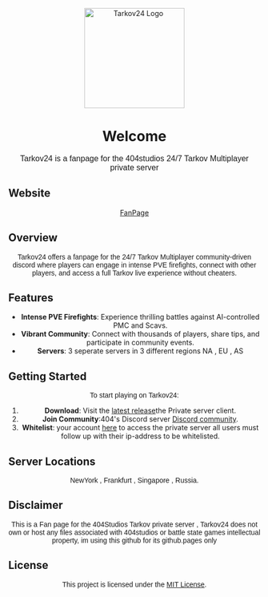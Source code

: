<p align="center">
  <img src="https://i.imgur.com/ZqEZNBD.png" alt="Tarkov24 Logo" width="200"/>
</p>

<h1 align="center"><b>Welcome</b></h1>

<p align="center" style="font-family: 'Arial', sans-serif; font-size: 16px;">Tarkov24 is a fanpage for the 404studios 24/7 Tarkov Multiplayer private server</p>

## Website

<p align="center"
  <li><a href="https://ftzys.github.io/Tarkov24/">FanPage</a></li>
    </p>

## Overview

<p align="center" style="font-family: 'Arial', sans-serif; font-size: 14px;">Tarkov24 offers a fanpage for the 24/7 Tarkov Multiplayer community-driven discord where players can engage in intense PVE firefights, connect with other players, and access a full Tarkov live experience without cheaters.</p>

## Features

<ul align="center">
  <li><strong>Intense PVE Firefights</strong>: Experience thrilling battles against AI-controlled PMC and Scavs.</li>
  <li><strong>Vibrant Community</strong>: Connect with thousands of players, share tips, and participate in community events.</li>
  <li><strong>Servers</strong>: 3 seperate servers in 3 different regions NA , EU , AS</li>
</ul>

## Getting Started

<p align="center" style="font-family: 'Arial', sans-serif; font-size: 14px;">To start playing on Tarkov24:</p>

<ol align="center">
  <li><strong>Download</strong>: Visit the <a href="https://github.com/robwhitewick/tarkovMultiplayerFiles/releases/tag/latest"> latest release</a>the Private server client.</li>
  <li><strong>Join Community</strong>:404's Discord server <a href="https://discord.gg/8dAtjFe9Su">Discord community</a>.</li>
  <li><strong>Whitelist</strong>: your account <a href="https://discord.com/channels/1193823641025138800/1195488587395895427/1195490014344249465">here</a> to access the private server all users must follow up with their ip-address to be whitelisted.</li>
</ol>

## Server Locations

<p align="center" style="font-family: 'Arial', sans-serif; font-size: 14px;">NewYork   ,   Frankfurt   ,   Singapore   ,   Russia.</p>

## Disclaimer

<p align="center" style="font-family: 'Arial', sans-serif; font-size: 14px;">This is a Fan page for the 404Studios Tarkov private server , Tarkov24 does not own or host any files associated with 404studios
or battle state games intellectual property, im using this github for its github.pages only</p>

## License

<p align="center" style="font-family: 'Arial', sans-serif; font-size: 14px;">This project is licensed under the <a href="LICENSE">MIT License</a>.</p>
